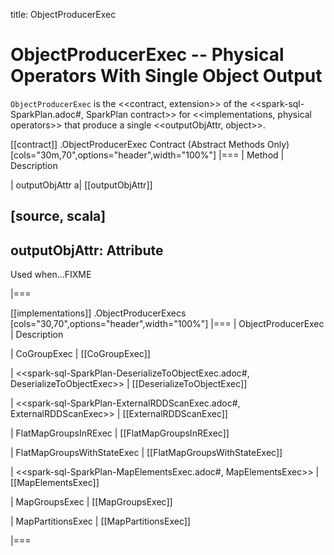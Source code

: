 title: ObjectProducerExec

# ObjectProducerExec -- Physical Operators With Single Object Output

`ObjectProducerExec` is the <<contract, extension>> of the <<spark-sql-SparkPlan.adoc#, SparkPlan contract>> for <<implementations, physical operators>> that produce a single <<outputObjAttr, object>>.

[[contract]]
.ObjectProducerExec Contract (Abstract Methods Only)
[cols="30m,70",options="header",width="100%"]
|===
| Method
| Description

| outputObjAttr
a| [[outputObjAttr]]

[source, scala]
----
outputObjAttr: Attribute
----

Used when...FIXME

|===

[[implementations]]
.ObjectProducerExecs
[cols="30,70",options="header",width="100%"]
|===
| ObjectProducerExec
| Description

| CoGroupExec
| [[CoGroupExec]]

| <<spark-sql-SparkPlan-DeserializeToObjectExec.adoc#, DeserializeToObjectExec>>
| [[DeserializeToObjectExec]]

| <<spark-sql-SparkPlan-ExternalRDDScanExec.adoc#, ExternalRDDScanExec>>
| [[ExternalRDDScanExec]]

| FlatMapGroupsInRExec
| [[FlatMapGroupsInRExec]]

| FlatMapGroupsWithStateExec
| [[FlatMapGroupsWithStateExec]]

| <<spark-sql-SparkPlan-MapElementsExec.adoc#, MapElementsExec>>
| [[MapElementsExec]]

| MapGroupsExec
| [[MapGroupsExec]]

| MapPartitionsExec
| [[MapPartitionsExec]]

|===
